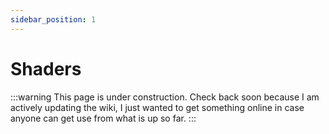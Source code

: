```yaml
---
sidebar_position: 1
---
```


# Shaders

:::warning
This page is under construction. Check back soon because I am actively updating the wiki, I just wanted to get something online in case anyone can get use from what is up so far.
:::
